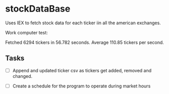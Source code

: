 # stockDataBase

Uses IEX to fetch stock data for each ticker iin all the american exchanges.


Work computer test:

Fetched 6294 tickers in 56.782 seconds. Average 110.85 tickers per second.

## Tasks

- [ ] Append and updated ticker csv as tickers get added, removed and changed.

- [ ] Create a schedule for the program to operate during market hours
